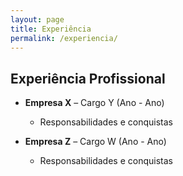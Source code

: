 ```yaml
---
layout: page
title: Experiência
permalink: /experiencia/
---
```


## Experiência Profissional

- **Empresa X** – Cargo Y (Ano - Ano)  
  - Responsabilidades e conquistas

- **Empresa Z** – Cargo W (Ano - Ano)  
  - Responsabilidades e conquistas
